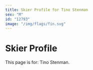 ```yaml
---
title: Skier Profile for Tino Stenman
sex: "M"
id: "12793"
image: "/img/flags/fin.svg" 
---
```


# Skier Profile

This page is for: Tino Stenman.
    